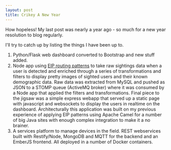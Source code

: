 ```yaml
---
layout: post
title: Crikey A New Year
---
```


How hopeless!  My last post was nearly a year ago - so much for a new year resolution to blog regularly.

I'll try to catch up by listing the things I have been up to.

1. Python/Flask web dashboard converted to Bootstrap and new stuff added.
1. Node app using [EIP routing patterns](http://www.enterpriseintegrationpatterns.com/patterns/messaging/index.html) to take raw sightings data when a user is
detected and enriched through a series of transformations and filters to display
pretty images of sighted users and their known demographic data.  Raw data was
extracted from MySQL and pushed as JSON to a STOMP queue (ActiveMQ broker) where it was consumed by a Node app that applied the filters and transformations.  Final piece to the jigsaw was a simple express webapp that served up a static page with javascript and websockets to display the users in realtime on the dashboard.  Architecturally this application was built on my previous experience of applying EIP patterns using Apache
Camel for a number of big Java sites with enough complex integration to make it a no brainer.
1. A services platform to manage devices in the field.  REST webservices built with Restify/Node, MongoDB and MQTT for the backend and an EmberJS frontend.  All deployed in a number of Docker containers.

